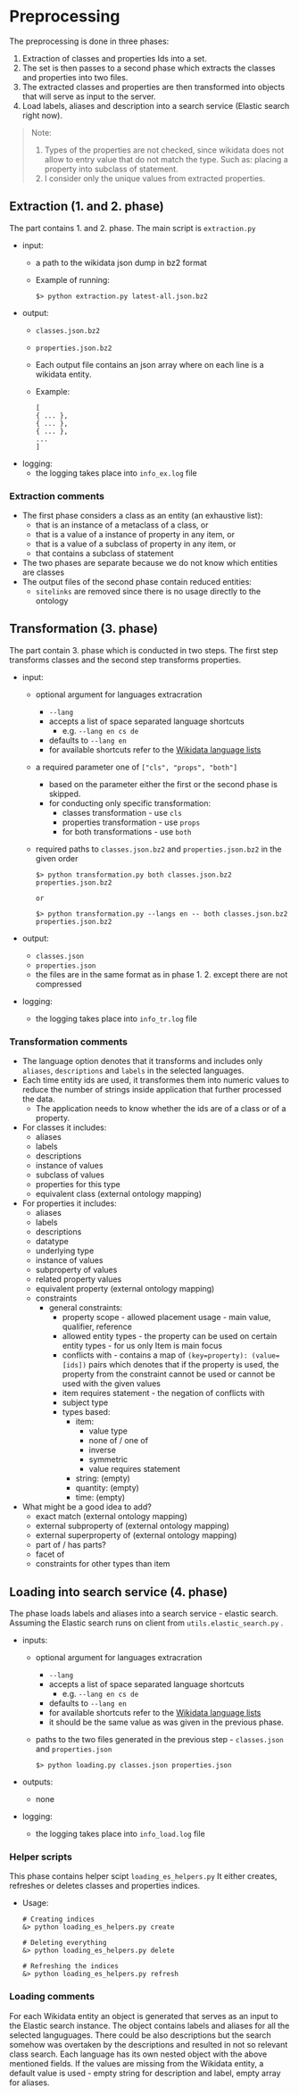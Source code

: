 # Preprocessing

The preprocessing is done in three phases:

1. Extraction of classes and properties Ids into a set.
2. The set is then passes to a second phase which extracts the classes and properties into two files.
3. The extracted classes and properties are then transformed into objects that will serve as input to the server.
4. Load labels, aliases and description into a search service (Elastic search right now).

> Note: 
> 1. Types of the properties are not checked, since wikidata does not allow to entry value that do not match the type. Such as: placing a property into subclass of statement.
> 2. I consider only the unique values from extracted properties.

## Extraction (1. and 2. phase)

The part contains 1. and 2. phase.
The main script is `extraction.py`

- input:
  - a path to the wikidata json dump in bz2 format
  - Example of running:
    
        $> python extraction.py latest-all.json.bz2

- output:
  - `classes.json.bz2`
  - `properties.json.bz2`
  - Each output file contains an json array where on each line is a wikidata entity.
  - Example:

        [
        { ... },
        { ... },
        { ... },
        ...
        ]

- logging:
  - the logging takes place into `info_ex.log` file 

### Extraction comments

- The first phase considers a class as an entity (an exhaustive list):
  - that is an instance of a metaclass of a class, or
  - that is a value of a instance of property in any item, or
  - that is a value of a subclass of property in any item, or
  - that contains a subclass of statement
- The two phases are separate because we do not know which entities are classes
- The output files of the second phase contain reduced entities:
  - `sitelinks` are removed since there is no usage directly to the ontology

## Transformation (3. phase)

The part contain 3. phase which is conducted in two steps.
The first step transforms classes and the second step transforms properties.

- input:
  - optional argument for languages extracration
    - `--lang`
    - accepts a list of space separated language shortcuts
      - e.g. `--lang en cs de`
    - defaults to `--lang en`
    - for available shortcuts refer to the [Wikidata language lists](https://www.wikidata.org/wiki/Help:Wikimedia_language_codes/lists/all)
  - a required parameter one of `["cls", "props", "both"]`
    - based on the parameter either the first or the second phase is skipped.
    - for conducting only specific transformation:
      - classes transformation - use `cls`
      - properties transformation - use `props`
      - for both transformations - use `both`
  - required paths to `classes.json.bz2` and `properties.json.bz2` in the given order

        $> python transformation.py both classes.json.bz2 properties.json.bz2

        or

        $> python transformation.py --langs en -- both classes.json.bz2 properties.json.bz2


- output:
  - `classes.json`
  - `properties.json`
  - the files are in the same format as in phase 1. 2. except there are not compressed

- logging:
  - the logging takes place into `info_tr.log` file 


### Transformation comments

- The language option denotes that it transforms and includes only `aliases`, `descriptions` and `labels` in the selected languages.
- Each time entity ids are used, it transformes them into numeric values to reduce the number of strings inside application that further processed the data.
  - The application needs to know whether the ids are of a class or of a property.
- For classes it includes:
  - aliases
  - labels
  - descriptions
  - instance of values
  - subclass of values
  - properties for this type
  - equivalent class (external ontology mapping)
- For properties it includes:
  - aliases
  - labels
  - descriptions
  - datatype
  - underlying type
  - instance of values
  - subproperty of values
  - related property values
  - equivalent property (external ontology mapping)
  - constraints
    - general constraints:
      - property scope - allowed placement usage - main value, qualifier, reference
      - allowed entity types - the property can be used on certain entity types - for us only Item is main focus
      - conflicts with - contains a map of `(key=property): (value=[ids])` pairs which denotes that if the property is used, the property from the constraint cannot be used or cannot be used with the given values
      - item requires statement - the negation of conflicts with
      - subject type
      - types based:
        - item:
          - value type
          - none of / one of
          - inverse 
          - symmetric
          - value requires statement
        - string: (empty)
        - quantity: (empty)
        - time: (empty)
- What might be a good idea to add?
  - exact match (external ontology mapping)
  - external subproperty of (external ontology mapping)
  - external superproperty of (external ontology mapping)
  - part of / has parts?
  - facet of
  - constraints for other types than item

## Loading into search service (4. phase)

The phase loads labels and aliases into a search service - elastic search. Assuming the Elastic search runs on client from `utils.elastic_search.py` .

- inputs:
  - optional argument for languages extracration
    - `--lang`
    - accepts a list of space separated language shortcuts
      - e.g. `--lang en cs de`
    - defaults to `--lang en`
    - for available shortcuts refer to the [Wikidata language lists](https://www.wikidata.org/wiki/Help:Wikimedia_language_codes/lists/all)
    - it should be the same value as was given in the previous phase.
  - paths to the two files generated in the previous step - `classes.json` and `properties.json`

        $> python loading.py classes.json properties.json
- outputs:
  - none

- logging:
  - the logging takes place into `info_load.log` file 

### Helper scripts

This phase contains helper scipt `loading_es_helpers.py`
It either creates, refreshes or deletes classes and properties indices.

- Usage:

      # Creating indices
      &> python loading_es_helpers.py create

      # Deleting everything
      &> python loading_es_helpers.py delete

      # Refreshing the indices
      &> python loading_es_helpers.py refresh 


### Loading comments

For each Wikidata entity an object is generated that serves as an input to the Elastic search instance.
The object contains labels and aliases for all the selected languguages. 
There could be also descriptions but the search somehow was overtaken by the descriptions and resulted in not so relevant class search.
Each language has its own nested object with the above mentioned fields.
If the values are missing from the Wikidata entity, a default value is used - empty string for description and label, empty array for aliases.